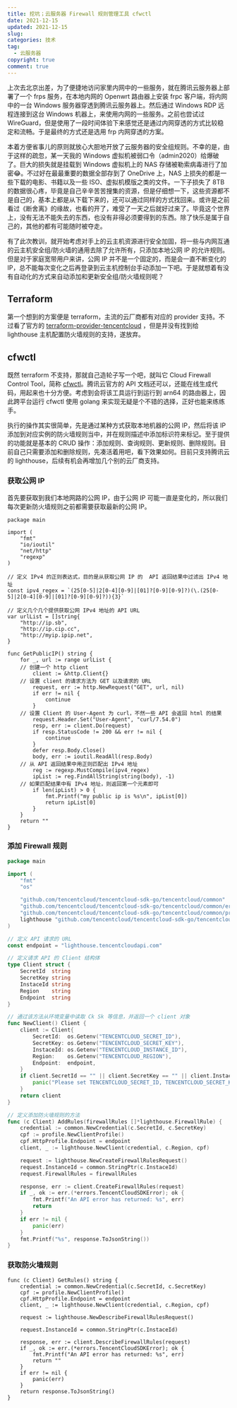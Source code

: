 ```yaml
---
title: 挖坑；云服务器 Firewall 规则管理工具 cfwctl
date: 2021-12-15
updated: 2021-12-15
slug:
categories: 技术
tag:
  - 云服务器
copyright: true
comment: true
---
```


上次去北京出差，为了便捷地访问家里内网中的一些服务，就在腾讯云服务器上部署了一个 frps 服务，在本地内网的 Openwrt 路由器上安装 frpc 客户端，将内网中的一台 Windows 服务器穿透到腾讯云服务器上。然后通过 Windows RDP 远程连接到这台 Windows 机器上，来使用内网的一些服务。之前也尝试过 WireGuard，但是使用了一段时间体验下来感觉还是通过内网穿透的方式比较稳定和流畅。于是最终的方式还是选用 frp 内网穿透的方案。

 本着方便省事儿的原则就放心大胆地开放了云服务器的安全组规则。不幸的是，由于这样的疏忽，某一天我的 Windows 虚拟机被弱口令（admin2020）给爆破了。巨大的损失就是挂载到 Windows 虚拟机上的 NAS 存储被勒索病毒进行了加密😂。不过好在最最重要的数据全部存到了 OneDrive 上，NAS 上损失的都是一些下载的电影、书籍以及一些 ISO、虚拟机模版之类的文件。一下子损失了 8TB 的数据很心疼，毕竟是自己辛辛苦苦搜集的资源，但是仔细想一下，这些资源都不是自己的，基本上都是从下载下来的，还可以通过同样的方式找回来。或许是之前看过《断舍离》的缘故，也看的开了，难受了一天之后就好过来了。毕竟这个世界上，没有无法不能失去的东西，也没有非得必须要得到的东西。除了快乐是属于自己的，其他的都有可能随时被夺走。

有了此次教训，就开始考虑对手上的云主机资源进行安全加固，将一些与内网互通的云主机安全组/防火墙的通用去除了允许所有，只添加本地公网 IP 的允许规则。但是对于家庭宽带用户来讲，公网 IP 并不是一个固定的，而是会一直不断变化的 IP，总不能每次变化之后再登录到云主机控制台手动添加一下吧。于是就想着有没有自动化的方式来自动添加和更新安全组/防火墙规则呢？

## Terraform

第一个想到的方案便是 terraform，主流的云厂商都有对应的 provider 支持。不过看了官方的 [terraform-provider-tencentcloud](https://github.com/tencentcloudstack/terraform-provider-tencentcloud) ，但是并没有找到给 lighthouse 主机配置防火墙规则的支持，遂放弃。

## cfwctl

既然 terraform 不支持，那就自己造轮子写一个吧，就叫它 Cloud Firewall Control Tool，简称 [cfwctl](https://github.com/muzi502/cfwctl)。腾讯云官方的 API 文档还可以，还能在线生成代码，用起来也十分方便。考虑到会将该工具运行到运行到 arn64 的路由器上，因此跨平台运行 cfwctl 使用 golang 来实现无疑是个不错的选择，正好也能来练练手。

执行的操作其实很简单，先是通过某种方式获取本地机器的公网 IP，然后将该 IP 添加到对应实例的防火墙规则当中，并在规则描述中添加标识符来标记。至于提供的功能就是基本的 CRUD 操作：添加规则、查询规则、更新规则、删除规则。目前自己只需要添加和删除规则，先凑活着用吧，看下效果如何。目前只支持腾讯云的 lighthouse，后续有机会再增加几个别的云厂商支持。

### 获取公网 IP

首先要获取到我们本地网路的公网 IP，由于公网 IP 可能一直是变化的，所以我们每次更新防火墙规则之前都需要获取最新的公网 IP。

```golang
package main

import (
	"fmt"
	"io/ioutil"
	"net/http"
	"regexp"
)

// 定义 IPv4 的正则表达式，目的是从获取公网 IP 的  API 返回结果中过滤出 IPv4 地址
const ipv4_regex = `(25[0-5]|2[0-4][0-9]|[01]?[0-9][0-9]?)(\.(25[0-5]|2[0-4][0-9]|[01]?[0-9][0-9]?)){3}`

// 定义几个几个提供获取公网 IPv4 地址的 API URL
var urlList = []string{
	"http://ip.sb",
	"http://ip.cip.cc",
	"http://myip.ipip.net",
}

func GetPublicIP() string {
	for _, url := range urlList {
    // 创建一个 http client
		client := &http.Client{}
    // 设置 client 的请求方法为 GET 以及请求的 URL
		request, err := http.NewRequest("GET", url, nil)
		if err != nil {
			continue
		}
    // 设置 Client 的 User-Agent 为 curl，不然一些 API 会返回 html 的结果
		request.Header.Set("User-Agent", "curl/7.54.0")
		resp, err := client.Do(request)
		if resp.StatusCode != 200 && err != nil {
			continue
		}
		defer resp.Body.Close()
		body, err := ioutil.ReadAll(resp.Body)
    // 从 API 返回结果中用正则匹配出 IPv4 地址
		reg := regexp.MustCompile(ipv4_regex)
		ipList := reg.FindAllString(string(body), -1)
    // 如果匹配结果中有 IPv4 地址，则返回第一个元素即可
		if len(ipList) > 0 {
			fmt.Printf("my public ip is %s\n", ipList[0])
			return ipList[0]
		}
	}
	return ""
}
```

### 添加 Firewall 规则

```go
package main

import (
	"fmt"
	"os"

	"github.com/tencentcloud/tencentcloud-sdk-go/tencentcloud/common"
	"github.com/tencentcloud/tencentcloud-sdk-go/tencentcloud/common/errors"
	"github.com/tencentcloud/tencentcloud-sdk-go/tencentcloud/common/profile"
	lighthouse "github.com/tencentcloud/tencentcloud-sdk-go/tencentcloud/lighthouse/v20200324"
)

// 定义 API 请求的 URL
const endpoint = "lighthouse.tencentcloudapi.com"

// 定义请求 API 的 Client 结构体
type Client struct {
	SecretId  string
	SecretKey string
	InstaceId string
	Region    string
	Endpoint  string
}

// 通过该方法从环境变量中读取 Ck Sk 等信息，并返回一个 client 对象
func NewClient() Client {
	client := Client{
		SecretId:  os.Getenv("TENCENTCLOUD_SECRET_ID"),
		SecretKey: os.Getenv("TENCENTCLOUD_SECRET_KEY"),
		InstaceId: os.Getenv("TENCENTCLOUD_INSTANCE_ID"),
		Region:    os.Getenv("TENCENTCLOUD_REGION"),
		Endpoint:  endpoint,
	}
	if client.SecretId == "" || client.SecretKey == "" || client.InstaceId == "" || client.Region == "" {
		panic("Please set TENCENTCLOUD_SECRET_ID, TENCENTCLOUD_SECRET_KEY, TENCENTCLOUD_INSTANCE_ID, TENCENTCLOUD_REGION")
	}
	return client
}

// 定义添加防火墙规则的方法
func (c Client) AddRules(firewallRules []*lighthouse.FirewallRule) {
	credential := common.NewCredential(c.SecretId, c.SecretKey)
	cpf := profile.NewClientProfile()
	cpf.HttpProfile.Endpoint = endpoint
	client, _ := lighthouse.NewClient(credential, c.Region, cpf)

	request := lighthouse.NewCreateFirewallRulesRequest()
	request.InstanceId = common.StringPtr(c.InstaceId)
	request.FirewallRules = firewallRules

	response, err := client.CreateFirewallRules(request)
	if _, ok := err.(*errors.TencentCloudSDKError); ok {
		fmt.Printf("An API error has returned: %s", err)
		return
	}
	if err != nil {
		panic(err)
	}
	fmt.Printf("%s", response.ToJsonString())
}
```

### 获取防火墙规则

```golang
func (c Client) GetRules() string {
	credential := common.NewCredential(c.SecretId, c.SecretKey)
	cpf := profile.NewClientProfile()
	cpf.HttpProfile.Endpoint = endpoint
	client, _ := lighthouse.NewClient(credential, c.Region, cpf)

	request := lighthouse.NewDescribeFirewallRulesRequest()

	request.InstanceId = common.StringPtr(c.InstaceId)

	response, err := client.DescribeFirewallRules(request)
	if _, ok := err.(*errors.TencentCloudSDKError); ok {
		fmt.Printf("An API error has returned: %s", err)
		return ""
	}
	if err != nil {
		panic(err)
	}
	return response.ToJsonString()
}
```

